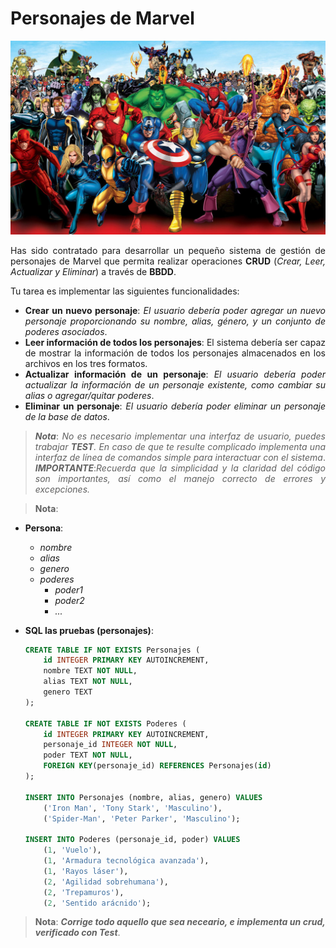 
<div align="justify">

# Personajes de Marvel

<div align="center">
  <img src="images/marvel-personas.png">
</div>

Has sido contratado para desarrollar un pequeño sistema de gestión de personajes de Marvel que permita realizar operaciones __CRUD__ (_Crear, Leer, Actualizar y Eliminar_) a través de __BBDD__.

Tu tarea es implementar las siguientes funcionalidades:

- __Crear un nuevo personaje__: _El usuario debería poder agregar un nuevo personaje proporcionando su nombre, alias, género, y un conjunto de poderes asociados_.  
- __Leer información de todos los personajes__: El sistema debería ser capaz de mostrar la información de todos los personajes almacenados en los archivos en los tres formatos.
- __Actualizar información de un personaje__: _El usuario debería poder actualizar la información de un personaje existente, como cambiar su alias o agregar/quitar poderes_.
- __Eliminar un personaje__: _El usuario debería poder eliminar un personaje de la base de datos_.

>___Nota___: _No es necesario implementar una interfaz de usuario, puedes trabajar_ ___TEST__. En caso de que te resulte complicado implementa una interfaz de línea de comandos simple para interactuar con el sistema_.
>___IMPORTANTE___:_Recuerda que la simplicidad y la claridad del código son importantes, así como el manejo correcto de errores y excepciones._

>__Nota__:
  
  - __Persona__:
    - _nombre_
    - _alias_
    - _genero_
    - _poderes_
      - _poder1_
      - _poder2_
      - _..._

- __SQL las pruebas (personajes)__:

  ```sql
  CREATE TABLE IF NOT EXISTS Personajes (
      id INTEGER PRIMARY KEY AUTOINCREMENT,
      nombre TEXT NOT NULL,
      alias TEXT NOT NULL,
      genero TEXT
  );

  CREATE TABLE IF NOT EXISTS Poderes (
      id INTEGER PRIMARY KEY AUTOINCREMENT,
      personaje_id INTEGER NOT NULL,
      poder TEXT NOT NULL,
      FOREIGN KEY(personaje_id) REFERENCES Personajes(id)
  );

  INSERT INTO Personajes (nombre, alias, genero) VALUES 
      ('Iron Man', 'Tony Stark', 'Masculino'),
      ('Spider-Man', 'Peter Parker', 'Masculino');

  INSERT INTO Poderes (personaje_id, poder) VALUES 
      (1, 'Vuelo'),
      (1, 'Armadura tecnológica avanzada'),
      (1, 'Rayos láser'),
      (2, 'Agilidad sobrehumana'),
      (2, 'Trepamuros'),
      (2, 'Sentido arácnido');
  ```
>__Nota__: ___Corrige todo aquello que sea neceario, e implementa un crud, verificado con Test___.

</div>